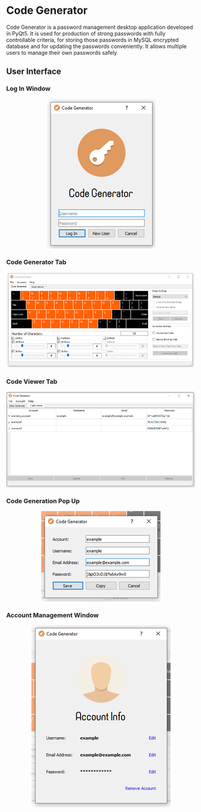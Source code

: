 # Code Generator

Code Generator is a password management desktop application developed in PyQt5. It is used for production of strong passwords with
fully controllable criteria, for storing those passwords in MySQL encrypted database and for updating the passwords conveniently. It allows
multiple users to manage their own passwords safely.

## User Interface

### Log In Window

<p align="center">
  <img src="readme_images/CodeGenerator_1.png">
</p>

### Code Generator Tab

<p align="center">
  <img src="readme_images/CodeGenerator_2.png">
</p>

### Code Viewer Tab

<p align="center">
  <img src="readme_images/CodeGenerator_3.png">
</p>

### Code Generation Pop Up

<p align="center">
  <img src="readme_images/CodeGenerator_4.png">
</p>

### Account Management Window

<p align="center">
  <img src="readme_images/CodeGenerator_5.png">
</p>

